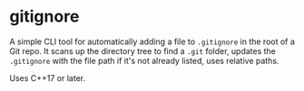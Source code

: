 # gitignore

A simple CLI tool for automatically adding a file to `.gitignore` in the root of a Git repo. It scans up the directory tree to find a `.git` folder, updates the `.gitignore` with the file path if it's not already listed, uses relative paths.

Uses C++17 or later.